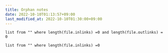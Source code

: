 ```yaml
---
title: Orphan notes
date: 2022-10-10T01:13:57+09:00
last_modified_at: 2022-10-10T01:30:00+09:00
---
```

```dataview
list from "" where length(file.inlinks) =0 and length(file.outlinks) = 0
```

```dataview
list from "" where length(file.inlinks) =0 
```
